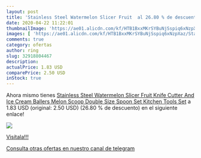 ```yaml
---
layout: post
title: 'Stainless Steel Watermelon Slicer Fruit  al 26.80 % de descuento'
date: 2020-04-22 11:22:01
thumbnailImage: 'https://ae01.alicdn.com/kf/HTB1BxxMKrSYBuNjSspiq6xNzpXaz/Stainless-Steel-Watermelon-Slicer-Fruit-Knife-Cutter-And-Ice-Cream-Ballers-Melon-Scoop-Double-Size-Spoon.jpg_350x350._SL200_.jpg'
images: [ 'https://ae01.alicdn.com/kf/HTB1BxxMKrSYBuNjSspiq6xNzpXaz/Stainless-Steel-Watermelon-Slicer-Fruit-Knife-Cutter-And-Ice-Cream-Ballers-Melon-Scoop-Double-Size-Spoon.jpg_350x350._SL200_.jpg' ]
comments: true
category: ofertas
author: ring
slug: 32918804467
description:
actualPrice: 1.83 USD
comparePrice: 2.50 USD
inStock: true
---
```


Ahora mismo tienes [Stainless Steel Watermelon Slicer Fruit Knife Cutter And Ice Cream Ballers Melon Scoop Double Size Spoon Set Kitchen Tools Set](https://www.amazon.com/dp/32918804467/?tag=redken08-20) a 1.83 USD (original: 2.50 USD) (26.80 %  de descuento) en el siguiente enlace!

[![](https://ae01.alicdn.com/kf/HTB1BxxMKrSYBuNjSspiq6xNzpXaz/Stainless-Steel-Watermelon-Slicer-Fruit-Knife-Cutter-And-Ice-Cream-Ballers-Melon-Scoop-Double-Size-Spoon.jpg_350x350._SL200_.jpg)](https://www.amazon.com/dp/32918804467/?tag=redken08-20)

[Visítala!!!](https://www.amazon.com/dp/32918804467/?tag=redken08-20)

[Consulta otras ofertas en nuestro canal de telegram](https://t.me/s/ofertas25)
